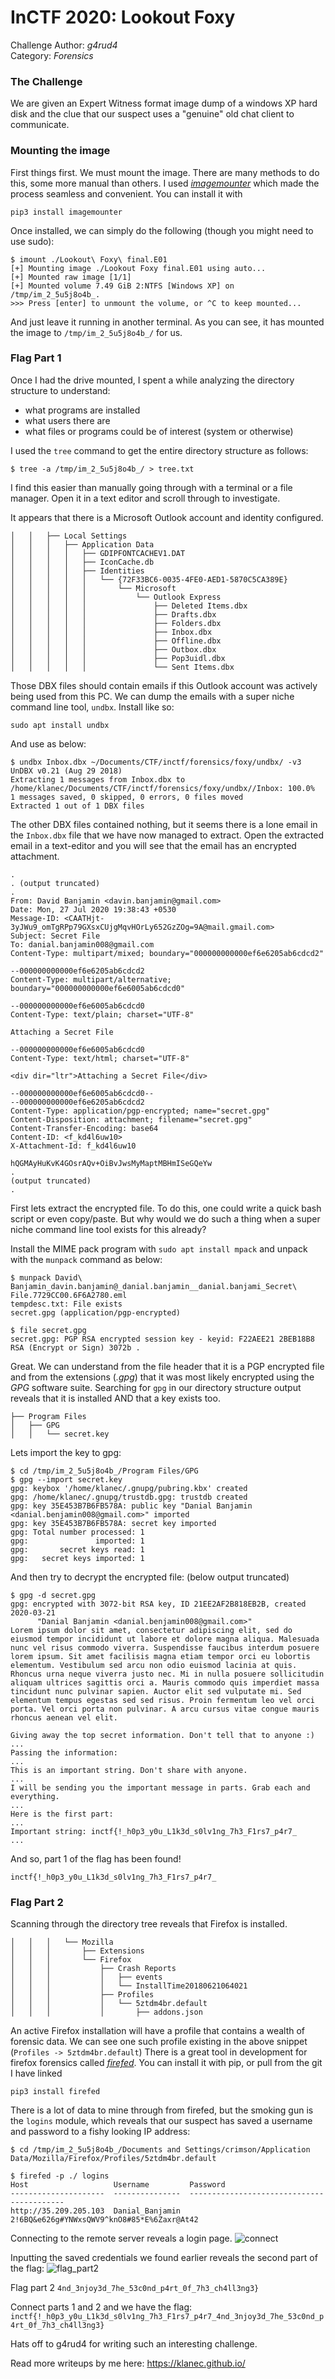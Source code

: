 # **InCTF 2020: Lookout Foxy**
Challenge Author: *g4rud4*<br>
Category: _Forensics_

### **The Challenge**
We are given an Expert Witness format image dump of a windows XP hard disk and the clue that our suspect uses a "genuine" old chat client to communicate.

### **Mounting the image**
First things first. We must mount the image. There are many methods to do this, some more manual than others. I used [*imagemounter*][imgmounter] which made the process seamless and convenient. You can install it with

`pip3 install imagemounter`

Once installed, we can simply do the following (though you might need to use sudo):
```
$ imount ./Lookout\ Foxy\ final.E01 
[+] Mounting image ./Lookout Foxy final.E01 using auto...
[+] Mounted raw image [1/1]
[+] Mounted volume 7.49 GiB 2:NTFS [Windows XP] on /tmp/im_2_5u5j8o4b_.
>>> Press [enter] to unmount the volume, or ^C to keep mounted... 

```
And just leave it running in another terminal. As you can see, it has mounted the image to `/tmp/im_2_5u5j8o4b_/` for us.


### **Flag Part 1**

Once I had the drive mounted, I spent a while analyzing the directory structure to understand:

- what programs are installed
- what users there are
- what files or programs could be of interest (system or otherwise)

I used the `tree` command to get the entire directory structure as follows:

`$ tree -a /tmp/im_2_5u5j8o4b_/ > tree.txt`

I find this easier than manually going through with a terminal or a file manager. Open it in a text editor and scroll through to investigate.

It appears that there is a Microsoft Outlook account and identity configured. 

```
│   │   ├── Local Settings
│   │   │   ├── Application Data
│   │   │   │   ├── GDIPFONTCACHEV1.DAT
│   │   │   │   ├── IconCache.db
│   │   │   │   ├── Identities
│   │   │   │   │   └── {72F33BC6-0035-4FE0-AED1-5870C5CA389E}
│   │   │   │   │       └── Microsoft
│   │   │   │   │           └── Outlook Express
│   │   │   │   │               ├── Deleted Items.dbx
│   │   │   │   │               ├── Drafts.dbx
│   │   │   │   │               ├── Folders.dbx
│   │   │   │   │               ├── Inbox.dbx
│   │   │   │   │               ├── Offline.dbx
│   │   │   │   │               ├── Outbox.dbx
│   │   │   │   │               ├── Pop3uidl.dbx
│   │   │   │   │               └── Sent Items.dbx
```
Those DBX files should contain emails if this Outlook account was actively being used from this PC. We can dump the emails with a super niche command line tool, `undbx`. Install like so:

`sudo apt install undbx`

And use as below:
```
$ undbx Inbox.dbx ~/Documents/CTF/inctf/forensics/foxy/undbx/ -v3
UnDBX v0.21 (Aug 29 2018)
Extracting 1 messages from Inbox.dbx to /home/klanec/Documents/CTF/inctf/forensics/foxy/undbx//Inbox: 100.0%
1 messages saved, 0 skipped, 0 errors, 0 files moved
Extracted 1 out of 1 DBX files
```
The other DBX files contained nothing, but it seems there is a lone email in the `Inbox.dbx` file that we have now managed to extract. Open the extracted email in a text-editor and you will see that the email has an encrypted attachment.

```
.
. (output truncated)
.
From: David Banjamin <davin.banjamin@gmail.com>
Date: Mon, 27 Jul 2020 19:38:43 +0530
Message-ID: <CAATHjt-3yJWu9_omTgRPp79GXsxCUjgMqvHOrLy652GzZOg=9A@mail.gmail.com>
Subject: Secret File
To: danial.banjamin008@gmail.com
Content-Type: multipart/mixed; boundary="000000000000ef6e6205ab6cdcd2"

--000000000000ef6e6205ab6cdcd2
Content-Type: multipart/alternative; boundary="000000000000ef6e6005ab6cdcd0"

--000000000000ef6e6005ab6cdcd0
Content-Type: text/plain; charset="UTF-8"

Attaching a Secret File

--000000000000ef6e6005ab6cdcd0
Content-Type: text/html; charset="UTF-8"

<div dir="ltr">Attaching a Secret File</div>

--000000000000ef6e6005ab6cdcd0--
--000000000000ef6e6205ab6cdcd2
Content-Type: application/pgp-encrypted; name="secret.gpg"
Content-Disposition: attachment; filename="secret.gpg"
Content-Transfer-Encoding: base64
Content-ID: <f_kd4l6uw10>
X-Attachment-Id: f_kd4l6uw10

hQGMAyHuKvK4GOsrAQv+OiBvJwsMyMaptMBHmISeGQeYw
.
(output truncated)
.
```
First lets extract the encrypted file. To do this, one could write a quick bash script or even copy/paste. But why would we do such a thing when a super niche command line tool exists for this already?

Install the MIME pack program with `sudo apt install mpack` and unpack with the `munpack` command as below:


```
$ munpack David\ Banjamin_davin.banjamin@_danial.banjamin__danial.banjami_Secret\ File.7729CC00.6F6A2780.eml 
tempdesc.txt: File exists
secret.gpg (application/pgp-encrypted)

$ file secret.gpg
secret.gpg: PGP RSA encrypted session key - keyid: F22AEE21 2BEB18B8 RSA (Encrypt or Sign) 3072b .

```
Great. We can understand from the file header that it is a PGP encrypted file and from the extensions (*.gpg*) that it was most likely encrypted using the *GPG* software suite. Searching for `gpg` in our directory structure output reveals that it is installed AND that a key exists too.
```
├── Program Files
│   ├── GPG
│   │   └── secret.key
```
Lets import the key to gpg:
```
$ cd /tmp/im_2_5u5j8o4b_/Program Files/GPG
$ gpg --import secret.key 
gpg: keybox '/home/klanec/.gnupg/pubring.kbx' created
gpg: /home/klanec/.gnupg/trustdb.gpg: trustdb created
gpg: key 35E453B7B6FB578A: public key "Danial Banjamin <danial.benjamin008@gmail.com>" imported
gpg: key 35E453B7B6FB578A: secret key imported
gpg: Total number processed: 1
gpg:               imported: 1
gpg:       secret keys read: 1
gpg:   secret keys imported: 1
```

And then try to decrypt the encrypted file: (below output truncated)

```
$ gpg -d secret.gpg 
gpg: encrypted with 3072-bit RSA key, ID 21EE2AF2B818EB2B, created 2020-03-21
      "Danial Banjamin <danial.benjamin008@gmail.com>"
Lorem ipsum dolor sit amet, consectetur adipiscing elit, sed do eiusmod tempor incididunt ut labore et dolore magna aliqua. Malesuada nunc vel risus commodo viverra. Suspendisse faucibus interdum posuere lorem ipsum. Sit amet facilisis magna etiam tempor orci eu lobortis elementum. Vestibulum sed arcu non odio euismod lacinia at quis. Rhoncus urna neque viverra justo nec. Mi in nulla posuere sollicitudin aliquam ultrices sagittis orci a. Mauris commodo quis imperdiet massa tincidunt nunc pulvinar sapien. Auctor elit sed vulputate mi. Sed elementum tempus egestas sed sed risus. Proin fermentum leo vel orci porta. Vel orci porta non pulvinar. A arcu cursus vitae congue mauris rhoncus aenean vel elit.

Giving away the top secret information. Don't tell that to anyone :)
...
Passing the information:
...
This is an important string. Don't share with anyone.
...
I will be sending you the important message in parts. Grab each and everything.
...
Here is the first part:
...
Important string: inctf{!_h0p3_y0u_L1k3d_s0lv1ng_7h3_F1rs7_p4r7_ 
...
```
And so, part 1 of the flag has been found!

`inctf{!_h0p3_y0u_L1k3d_s0lv1ng_7h3_F1rs7_p4r7_`

### **Flag Part 2**
Scanning through the directory tree reveals that Firefox is installed.
```
│   │   │   └── Mozilla
│   │   │       ├── Extensions
│   │   │       └── Firefox
│   │   │           ├── Crash Reports
│   │   │           │   ├── events
│   │   │           │   └── InstallTime20180621064021
│   │   │           ├── Profiles
│   │   │           │   └── 5ztdm4br.default
│   │   │           │       ├── addons.json
```
An active Firefox installation will have a profile that contains a wealth of forensic data. We can see one such profile existing in the above snippet (`Profiles -> 5ztdm4br.default`)
There is a great tool in development for firefox forensics called [*firefed*][firefed]. You can install it with pip, or pull from the git I have linked

`pip3 install firefed`

There is a lot of data to mine through from firefed, but the smoking gun is the `logins` module, which reveals that our suspect has saved a username and password to a fishy looking IP address:
```
$ cd /tmp/im_2_5u5j8o4b_/Documents and Settings/crimson/Application Data/Mozilla/Firefox/Profiles/5ztdm4br.default

$ firefed -p ./ logins
Host                   Username         Password                                  
---------------------  ---------------  ------------------------------------------
http://35.209.205.103  Danial_Banjamin  2!6BQ&e626g#YNWxsQWV9^knO8#85*E%6Zaxr@At42

```
Connecting to the remote server reveals a login page.
![connect][connect]

Inputting the saved credentials we found earlier reveals the second part of the flag: 
![flag_part2][flag_part2]

Flag part 2
`4nd_3njoy3d_7he_53c0nd_p4rt_0f_7h3_ch4ll3ng3}`


Connect parts 1 and 2 and we have the flag:
`inctf{!_h0p3_y0u_L1k3d_s0lv1ng_7h3_F1rs7_p4r7_4nd_3njoy3d_7he_53c0nd_p4rt_0f_7h3_ch4ll3ng3}`

Hats off to g4rud4 for writing such an interesting challenge.

Read more writeups by me here: https://klanec.github.io/

[imgmounter]: https://github.com/ralphje/imagemounter
[firefed]: https://github.com/numirias/firefed
[connect]: login.png
[flag_part2]: flag_part2.png
